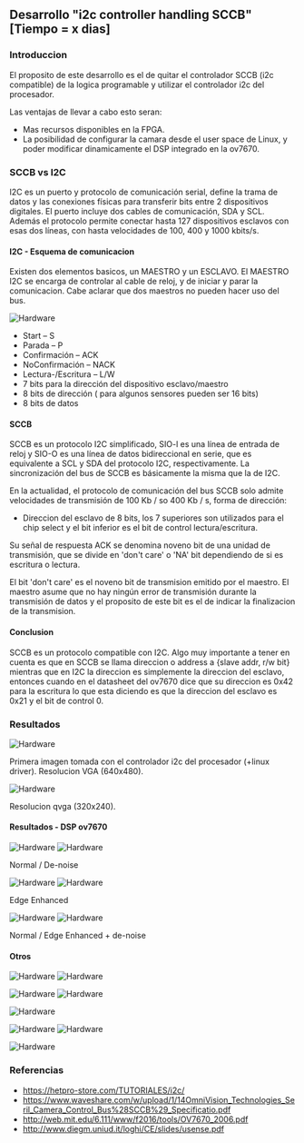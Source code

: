 ## Desarrollo "i2c controller handling SCCB" [Tiempo = x dias]

### Introduccion 

El proposito de este desarrollo es el de quitar el controlador SCCB (i2c compatible) de la logica programable y utilizar el controlador i2c del procesador.

Las ventajas de llevar a cabo esto seran: 

* Mas recursos disponibles en la FPGA.
* La posibilidad de configurar la camara desde el user space de Linux, y poder modificar dinamicamente el DSP integrado en la ov7670.

### SCCB vs I2C

I2C es un puerto y protocolo de comunicación serial, define la trama de datos y las conexiones físicas para transferir bits entre 2 dispositivos digitales. El puerto incluye dos cables de comunicación, SDA y SCL. Además el protocolo permite conectar hasta 127 dispositivos esclavos con esas dos líneas, con hasta velocidades de 100, 400 y 1000 kbits/s.

#### I2C - Esquema de comunicacion 

Existen dos elementos basicos, un MAESTRO y un ESCLAVO. El MAESTRO I2C se encarga de controlar al cable de reloj, y de iniciar y parar la comunicacion. Cabe aclarar que dos maestros no pueden hacer uso del bus.

<img src=./imagenes/i2c.png alt="Hardware" />

* Start – S
* Parada – P
* Confirmación – ACK
* NoConfirmación – NACK
* Lectura-/Escritura – L/W
* 7 bits para la dirección del dispositivo esclavo/maestro
* 8 bits de dirección ( para algunos sensores pueden ser 16 bits)
* 8 bits de datos

#### SCCB 

SCCB es un protocolo I2C simplificado, SIO-l es una línea de entrada de reloj y SIO-O es una línea de datos bidireccional en serie, que es equivalente a SCL y SDA del protocolo I2C, respectivamente. La sincronización del bus de SCCB es básicamente la misma que la de I2C.

En la actualidad, el protocolo de comunicación del bus SCCB solo admite velocidades de transmisión de 100 Kb / so 400 Kb / s, forma de dirección:

* Direccion del esclavo de 8 bits, los 7 superiores son utilizados para el chip select y el bit inferior es el bit de control lectura/escritura.


Su señal de respuesta ACK se denomina noveno bit de una unidad de transmisión, que se divide en 'don't care' o 'NA' bit dependiendo de si es escritura o lectura.

El bit 'don't care' es el noveno bit de transmision emitido por el maestro. El maestro asume que no hay ningún error de transmisión durante la transmisión de datos y el proposito de este bit es el de indicar la finalizacion de la transmision. 

#### Conclusion

SCCB es un protocolo compatible con I2C. Algo muy importante a tener en cuenta es que en SCCB se llama direccion o address a {slave addr, r/w bit} mientras que en I2C la direccion es simplemente la direccion del esclavo, entonces cuando en el datasheet del ov7670 dice que su direccion es 0x42 para la escritura lo que esta diciendo es que la direccion del esclavo es 0x21 y el bit de control 0.

### Resultados 

<img src=./imagenes/test1.png alt="Hardware" />

Primera imagen tomada con el controlador i2c del procesador (+linux driver). Resolucion VGA (640x480).

<img src=./imagenes/test2.png alt="Hardware" />

Resolucion qvga (320x240).

#### Resultados - DSP ov7670 

<img src=./imagenes/sinfiltro.png alt="Hardware" /> <img src=./imagenes/test_denoise.png alt="Hardware" />

Normal / De-noise 

<img src=./imagenes/test_edgeengan.png alt="Hardware" /> <img src=./imagenes/test_edgeengan2.png alt="Hardware" />

Edge Enhanced 

<img src=./imagenes/test_normal.png alt="Hardware" /> <img src=./imagenes/test_denoiseplusedgeenhan.png alt="Hardware"/>

Normal / Edge Enhanced + de-noise

#### Otros

<img src=./imagenes/final.png alt="Hardware" /> <img src=./imagenes/final2.png alt="Hardware" />

<img src=./imagenes/final3.png alt="Hardware" /> <img src=./imagenes/final4.png alt="Hardware" />

<img src=./imagenes/final5.png alt="Hardware" />


<img src=./imagenes/night.png alt="Hardware" /> <img src=./imagenes/night_withmode.png alt="Hardware" />

<img src=./imagenes/finall.png alt="Hardware" />

### Referencias

* https://hetpro-store.com/TUTORIALES/i2c/
* https://www.waveshare.com/w/upload/1/14OmniVision_Technologies_Seril_Camera_Control_Bus%28SCCB%29_Specificatio.pdf
* http://web.mit.edu/6.111/www/f2016/tools/OV7670_2006.pdf
* http://www.diegm.uniud.it/loghi/CE/slides/usense.pdf








